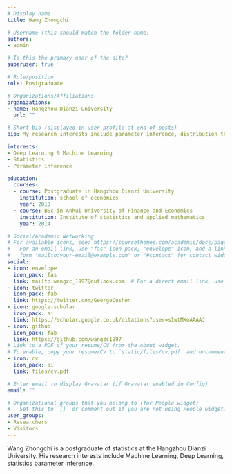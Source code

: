 ```yaml
---
# Display name
title: Wang Zhongchi

# Username (this should match the folder name)
authors:
- admin

# Is this the primary user of the site?
superuser: true

# Role/position
role: Postgraduate

# Organizations/Affiliations
organizations:
- name: Hangzhou Dianzi University
  url: ""

# Short bio (displayed in user profile at end of posts)
bio: My research interests include parameter inference, distribution theory and Deep Learning.

interests:
- Deep Learning & Machine Learning
- Statistics 
- Parameter inference

education:
  courses:
  - course: Postgraduate in Hangzhou Dianzi University
    institution: school of economics
    year: 2018
  - course: BSc in Anhui University of Finance and Economics
    institution: Institute of statistics and applied mathematics
    year: 2014

# Social/Academic Networking
# For available icons, see: https://sourcethemes.com/academic/docs/page-builder/#icons
#   For an email link, use "fas" icon pack, "envelope" icon, and a link in the
#   form "mailto:your-email@example.com" or "#contact" for contact widget.
social:
- icon: envelope
  icon_pack: fas
  link: mailto:wangzc_1997@outlook.com  # For a direct email link, use "mailto:test@example.org".
- icon: twitter
  icon_pack: fab
  link: https://twitter.com/GeorgeCushen
- icon: google-scholar
  icon_pack: ai
  link: https://scholar.google.co.uk/citations?user=sIwtMXoAAAAJ
- icon: github
  icon_pack: fab
  link: https://github.com/wangzc1997
# Link to a PDF of your resume/CV from the About widget.
# To enable, copy your resume/CV to `static/files/cv.pdf` and uncomment the lines below.
- icon: cv
  icon_pack: ai
  link: files/cv.pdf

# Enter email to display Gravatar (if Gravatar enabled in Config)
email: ""

# Organizational groups that you belong to (for People widget)
#   Set this to `[]` or comment out if you are not using People widget.
user_groups:
- Researchers
- Visitors
---
```


Wang Zhongchi is a postgraduate of statistics at the Hangzhou Dianzi University. His research interests include Machine Learning, Deep Learning, statistics parameter inference. 

